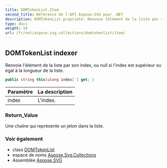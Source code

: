```yaml
---
title: DOMTokenList.Item
second_title: Référence de l'API Aspose.SVG pour .NET
description: DOMTokenList propriété. Renvoie lélément de la liste par son index ou null si lindex est supérieur ou égal à la longueur de la liste.
type: docs
weight: 10
url: /fr/net/aspose.svg.collections/domtokenlist/item/
---
```

## DOMTokenList indexer

Renvoie l'élément de la liste par son index, ou null si l'index est supérieur ou égal à la longueur de la liste.

```csharp
public string this[ulong index] { get; }
```

| Paramètre | La description |
| --- | --- |
| index | L'index. |

### Return_Value

Une chaîne qui représente un jeton dans la liste.

### Voir également

* class [DOMTokenList](../)
* espace de noms [Aspose.Svg.Collections](../../domtokenlist/)
* Assemblée [Aspose.SVG](../../../)



